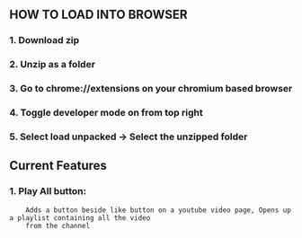 ## HOW TO LOAD INTO BROWSER

### 1. Download zip 
### 2. Unzip as a folder 
### 3. Go to chrome://extensions on your chromium based browser
### 4. Toggle developer mode on from top right 
### 5. Select load unpacked -> Select the unzipped folder 


## Current Features
### 1. Play All button:
        Adds a button beside like button on a youtube video page, Opens up a playlist containing all the video
        from the channel
